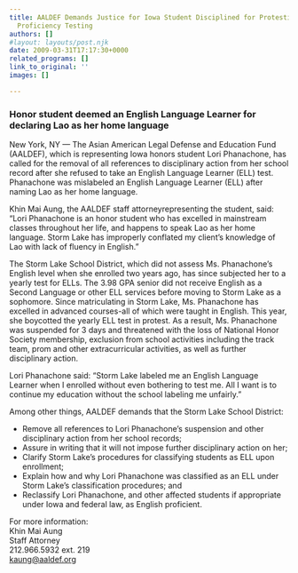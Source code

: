 ```yaml
---
title: AALDEF Demands Justice for Iowa Student Disciplined for Protesting English
  Proficiency Testing
authors: []
#layout: layouts/post.njk
date: 2009-03-31T17:17:30+0000
related_programs: []
link_to_original: ''
images: []

---
```

### Honor student deemed an English Language Learner for declaring Lao as her home language

New York, NY — The Asian American Legal Defense and Education Fund (AALDEF), which is representing Iowa honors student Lori Phanachone, has called for the removal of all references to disciplinary action from her school record after she refused to take an English Language Learner (ELL) test. Phanachone was mislabeled an English Language Learner (ELL) after naming Lao as her home language.

Khin Mai Aung, the AALDEF staff attorneyrepresenting the student, said: “Lori Phanachone is an honor student who has excelled in mainstream classes throughout her life, and happens to speak Lao as her home language. Storm Lake has improperly conflated my client’s knowledge of Lao with lack of fluency in English.”

The Storm Lake School District, which did not assess Ms. Phanachone’s English level when she enrolled two years ago, has since subjected her to a yearly test for ELLs. The 3.98 GPA senior did not receive English as a Second Language or other ELL services before moving to Storm Lake as a sophomore. Since matriculating in Storm Lake, Ms. Phanachone has excelled in advanced courses-all of which were taught in English. This year, she boycotted the yearly ELL test in protest. As a result, Ms. Phanachone was suspended for 3 days and threatened with the loss of National Honor Society membership, exclusion from school activities including the track team, prom and other extracurricular activities, as well as further disciplinary action.

Lori Phanachone said: “Storm Lake labeled me an English Language Learner when I enrolled without even bothering to test me. All I want is to continue my education without the school labeling me unfairly.”

Among other things, AALDEF demands that the Storm Lake School District:

* Remove all references to Lori Phanachone’s suspension and other disciplinary action from her school records;
* Assure in writing that it will not impose further disciplinary action on her;
* Clarify Storm Lake’s procedures for classifying students as ELL upon enrollment;
* Explain how and why Lori Phanachone was classified as an ELL under Storm Lake’s classification procedures; and
* Reclassify Lori Phanachone, and other affected students if appropriate under Iowa and federal law, as English proficient.

For more information:  
Khin Mai Aung  
Staff Attorney  
212\.966.5932 ext. 219  
[kaung@aaldef.org](mailto:kaung@aaldef.org)